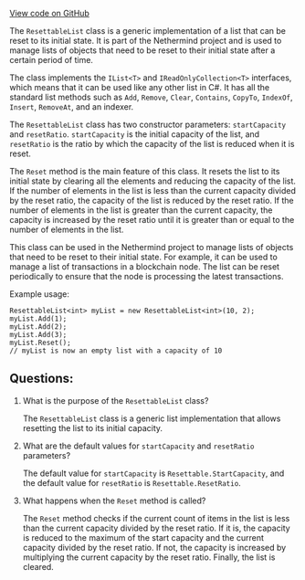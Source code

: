 [View code on GitHub](https://github.com/NethermindEth/nethermind/src/Nethermind/Nethermind.Core/Resettables/ResettableList.cs)

The `ResettableList` class is a generic implementation of a list that can be reset to its initial state. It is part of the Nethermind project and is used to manage lists of objects that need to be reset to their initial state after a certain period of time. 

The class implements the `IList<T>` and `IReadOnlyCollection<T>` interfaces, which means that it can be used like any other list in C#. It has all the standard list methods such as `Add`, `Remove`, `Clear`, `Contains`, `CopyTo`, `IndexOf`, `Insert`, `RemoveAt`, and an indexer. 

The `ResettableList` class has two constructor parameters: `startCapacity` and `resetRatio`. `startCapacity` is the initial capacity of the list, and `resetRatio` is the ratio by which the capacity of the list is reduced when it is reset. 

The `Reset` method is the main feature of this class. It resets the list to its initial state by clearing all the elements and reducing the capacity of the list. If the number of elements in the list is less than the current capacity divided by the reset ratio, the capacity of the list is reduced by the reset ratio. If the number of elements in the list is greater than the current capacity, the capacity is increased by the reset ratio until it is greater than or equal to the number of elements in the list. 

This class can be used in the Nethermind project to manage lists of objects that need to be reset to their initial state. For example, it can be used to manage a list of transactions in a blockchain node. The list can be reset periodically to ensure that the node is processing the latest transactions. 

Example usage:

```
ResettableList<int> myList = new ResettableList<int>(10, 2);
myList.Add(1);
myList.Add(2);
myList.Add(3);
myList.Reset();
// myList is now an empty list with a capacity of 10
```
## Questions: 
 1. What is the purpose of the `ResettableList` class?
    
    The `ResettableList` class is a generic list implementation that allows resetting the list to its initial capacity.

2. What are the default values for `startCapacity` and `resetRatio` parameters?
    
    The default value for `startCapacity` is `Resettable.StartCapacity`, and the default value for `resetRatio` is `Resettable.ResetRatio`.

3. What happens when the `Reset` method is called?
    
    The `Reset` method checks if the current count of items in the list is less than the current capacity divided by the reset ratio. If it is, the capacity is reduced to the maximum of the start capacity and the current capacity divided by the reset ratio. If not, the capacity is increased by multiplying the current capacity by the reset ratio. Finally, the list is cleared.